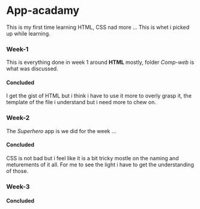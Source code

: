 # App-acadamy

This is my first time learning HTML, CSS nad more ... This is whet i picked up while learning.

### Week-1

This is everything done in week 1 around **HTML** mostly, folder *Comp-web* is what was discussed.

#### Concluded

I get the gist of HTML but i think i have to use it more to overly grasp it, the template of the file i 
understand but i need more to chew on.


### Week-2

The *Superhero* app is we did for the week ... 

#### Concluded

CSS is not bad but i feel like it is a bit tricky mostle on the naming and meturements
of it all.  For me to see the light i have to get the understanding of those.


### Week-3



#### Concluded







